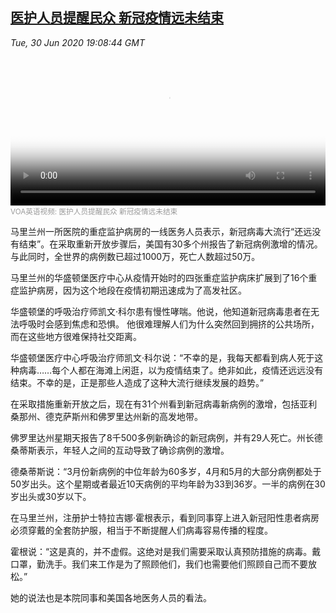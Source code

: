 <!--1593546080000-->
[医护人员提醒民众 新冠疫情远未结束](https://www.voachinese.com/a/health-care-workers-coronavirus-pandemic-is-far-from-over-2020630/5483590.html)
------

<div><i>Tue, 30 Jun 2020 19:08:44 GMT</i></div><video poster="https://images.weserv.nl?url=gdb.voanews.com/b510448c-1c88-4742-8de1-7d79418e0bfe_tv_r1_s_w900.jpg" src="https://av.voanews.com/Videoroot/Pangeavideo/2020/06/b/b5/b510448c-1c88-4742-8de1-7d79418e0bfe_240p.mp4" style="width:100%" controls></video><div><small style="color: #999;">VOA英语视频:  医护人员提醒民众 新冠疫情远未结束</small></div><p>马里兰州一所医院的重症监护病房的一线医务人员表示，新冠病毒大流行“还远没有结束”。在采取重新开放步骤后，美国有30多个州报告了新冠病例激增的情况。与此同时，全世界的病例数已超过1000万，死亡人数超过50万。</p><p>马里兰州的华盛顿堡医疗中心从疫情开始时的四张重症监护病床扩展到了16个重症监护病房，因为这个地段在疫情初期迅速成为了高发社区。</p><p>华盛顿堡的呼吸治疗师凯文·科尔患有慢性哮喘。他说，他知道新冠病毒患者在无法呼吸时会感到焦虑和恐惧。 他很难理解人们为什么突然回到拥挤的公共场所，而在这些地方很难保持社交距离。</p><p>华盛顿堡医疗中心呼吸治疗师凯文·科尔说：“不幸的是，我每天都看到病人死于这种病毒……每个人都在海滩上闲逛，以为疫情结束了。绝非如此，疫情还远远没有结束。不幸的是，正是那些人造成了这种大流行继续发展的趋势。”</p><p>在采取措施重新开放之后，现在有31个州看到新冠病毒新病例的激增，包括亚利桑那州、德克萨斯州和佛罗里达州新的高发地带。</p><p>佛罗里达州星期天报告了8千500多例新确诊的新冠病例，并有29人死亡。州长德桑蒂斯表示，年轻人之间的互动导致了确诊病例的激增。</p><p>德桑蒂斯说：“3月份新病例的中位年龄为60多岁，4月和5月的大部分病例都处于50岁出头。这个星期或者最近10天病例的平均年龄为33到36岁。一半的病例在30岁出头或30岁以下。</p><p>在马里兰州，注册护士特拉吉娜·霍根表示，看到同事穿上进入新冠阳性患者病房必须穿戴的全套防护服，相当于不断提醒人们病毒容易传播的程度。</p><p>霍根说：“这是真的，并不虚假。这绝对是我们需要采取认真预防措施的病毒。戴口罩，勤洗手。我们来工作是为了照顾他们，我们也需要他们照顾自己而不要放松。”</p><p>她的说法也是本院同事和美国各地医务人员的看法。</p>
